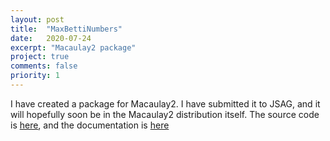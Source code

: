 ```yaml
---
layout: post
title:  "MaxBettiNumbers"
date:   2020-07-24
excerpt: "Macaulay2 package"
project: true
comments: false
priority: 1
---
```


I have created a package for Macaulay2. I have submitted it to JSAG, and it will hopefully soon be in the Macaulay2 distribution itself.
The source code is [here](https://github.com/JayWhite2357/maxbetti), and the documentation is [here](https://jaywhite2357.github.io/maxbetti)
